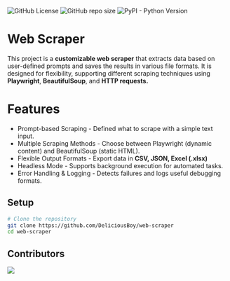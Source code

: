 ![GitHub License](https://img.shields.io/github/license/DeliciousBoy/web-scraper)
![GitHub repo size](https://img.shields.io/github/repo-size/DeliciousBoy/web-scraper)
![PyPI - Python Version](https://img.shields.io/pypi/pyversions/playwright)

# Web Scraper
This project is a **customizable web scraper** that extracts data based on user-defined prompts and saves the results in various file formats. It is designed for flexibility, supporting different scraping techniques using **Playwright**, **BeautifulSoup**, and **HTTP requests.**

# Features
- Prompt-based Scraping - Defined what to scrape with a simple text input.
- Multiple Scraping Methods - Choose between Playwright (dynamic content) and BeautifulSoup (static HTML).
- Flexible Output Formats - Export data in **CSV, JSON, Excel (.xlsx)**
- Headless Mode - Supports background execution for automated tasks.
- Error Handling & Logging - Detects failures and logs useful debugging formats.
  
## Setup

```bash
# Clone the repository
git clone https://github.com/DeliciousBoy/web-scraper
cd web-scraper
```

## Contributors

<a href="https://github.com/DeliciousBoy/web-scraper/graphs/contributors">
  <img src="https://contrib.rocks/image?repo=DeliciousBoy/web-scraper" />
</a>

